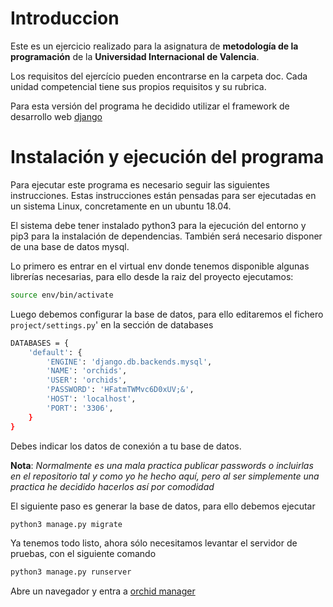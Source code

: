 # Introduccion

Este es un ejercicio realizado para la asignatura de **metodología de la programación** de la **Universidad Internacional de Valencia**.

Los requisitos del ejercício pueden encontrarse en la carpeta doc. Cada unidad competencial tiene sus propios requisitos y su rubrica.

Para esta versión del programa he decidido utilizar el framework de desarrollo web [django](https://www.djangoproject.com/)

# Instalación y ejecución del programa

Para ejecutar este programa es necesario seguir las siguientes instrucciones. Estas instrucciones están pensadas para ser
ejecutadas en un sistema Linux, concretamente en un ubuntu 18.04.

El sistema debe tener instalado python3 para la ejecución del entorno y pip3 para la instalación de dependencias. 
También será necesario disponer de una base de datos mysql.

Lo primero es entrar en el virtual env donde tenemos disponible algunas librerías necesarias, para ello desde la raiz del
proyecto ejecutamos:

```bash 
source env/bin/activate
```

Luego debemos configurar la base de datos, para ello editaremos el fichero `project/settings.py`' en la sección de databases

```bash 
DATABASES = {
    'default': {
        'ENGINE': 'django.db.backends.mysql',
        'NAME': 'orchids',
        'USER': 'orchids',
        'PASSWORD': 'HFatmTWMvc6D0xUV;&',
        'HOST': 'localhost',
        'PORT': '3306',
    }
}
```

Debes indicar los datos de conexión a tu base de datos.

**Nota**: *Normalmente es una mala practica publicar passwords o incluirlas en el repositorio tal y como yo he hecho aquí, pero al ser
simplemente una practica he decidido hacerlos así por comodidad*

El siguiente paso es generar la base de datos, para ello debemos ejecutar

```bash
python3 manage.py migrate
```

Ya tenemos todo listo, ahora sólo necesitamos levantar el servidor de pruebas, con el siguiente comando

```bash
python3 manage.py runserver
```

Abre un navegador y entra a [orchid manager](http://localhost:8000/)


